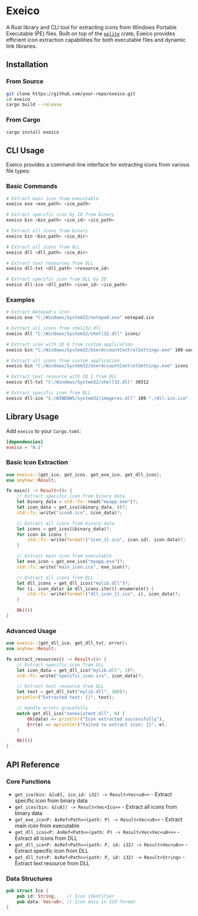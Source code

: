 

# Exeico

A Rust library and CLI tool for extracting icons from Windows Portable Executable (PE) files. Built on top of the [`pelite`](https://crates.io/crates/pelite) crate, Exeico provides efficient icon extraction capabilities for both executable files and dynamic link libraries.

## Installation

### From Source

```bash
git clone https://github.com/your-repo/exeico.git
cd exeico
cargo build --release
```

### From Cargo

```bash
cargo install exeico
```

## CLI Usage

Exeico provides a command-line interface for extracting icons from various file types:

### Basic Commands

```bash
# Extract main icon from executable
exeico exe <exe_path> <ico_path>

# Extract specific icon by ID from binary
exeico bin <bin_path> <ico_id> <ico_path>

# Extract all icons from binary
exeico bin <bin_path> <ico_dir>

# Extract all icons from DLL
exeico dll <dll_path> <ico_dir>

# Extract text resources from DLL
exeico dll-txt <dll_path> <resource_id>

# Extract specific icon from DLL by ID
exeico dll-ico <dll_path> <icon_id> <ico_path>
```

### Examples

```bash
# Extract Notepad's icon
exeico exe "C:/Windows/System32/notepad.exe" notepad.ico

# Extract all icons from shell32.dll
exeico dll "C:/Windows/System32/shell32.dll" icons/

# Extract icon with ID 0 from custom application
exeico bin "C:/Windows/System32/UserAccountControlSettings.exe" 100 uacs.ico

# Extract all icons from custom application
exeico bin "C:/Windows/System32/UserAccountControlSettings.exe" icons

# Extract text resource with ID 1 from DLL
exeico dll-txt "C:/Windows/System32/shell32.dll" 30312

# Extract specific icon from DLL
exeico dll-ico "C:/WINDOWS/system32/imageres.dll" 109 "./dll-ico.ico"
```

## Library Usage

Add `exeico` to your `Cargo.toml`:

```toml
[dependencies]
exeico = "0.1"
```

### Basic Icon Extraction

```rust
use exeico::{get_ico, get_icos, get_exe_ico, get_dll_icos};
use anyhow::Result;

fn main() -> Result<()> {
    // Extract specific icon from binary data
    let binary_data = std::fs::read("myapp.exe")?;
    let icon_data = get_ico(&binary_data, 0)?;
    std::fs::write("icon0.ico", icon_data)?;

    // Extract all icons from binary data
    let icons = get_icos(&binary_data)?;
    for icon in icons {
        std::fs::write(format!("icon_{}.ico", icon.id), icon.data)?;
    }

    // Extract main icon from executable
    let exe_icon = get_exe_ico("myapp.exe")?;
    std::fs::write("main_icon.ico", exe_icon)?;

    // Extract all icons from DLL
    let dll_icons = get_dll_icos("mylib.dll")?;
    for (i, icon_data) in dll_icons.iter().enumerate() {
        std::fs::write(format!("dll_icon_{}.ico", i), icon_data)?;
    }

    Ok(())
}
```

### Advanced Usage

```rust
use exeico::{get_dll_ico, get_dll_txt, error};
use anyhow::Result;

fn extract_resources() -> Result<()> {
    // Extract specific icon from DLL
    let icon_data = get_dll_ico("mylib.dll", 1)?;
    std::fs::write("specific_icon.ico", icon_data)?;

    // Extract text resource from DLL
    let text = get_dll_txt("mylib.dll", 100)?;
    println!("Extracted text: {}", text);

    // Handle errors gracefully
    match get_dll_ico("nonexistent.dll", 0) {
        Ok(data) => println!("Icon extracted successfully"),
        Err(e) => eprintln!("Failed to extract icon: {}", e),
    }

    Ok(())
}
```

## API Reference

### Core Functions

- `get_ico(bin: &[u8], ico_id: i32) -> Result<Vec<u8>>` - Extract specific icon from binary data
- `get_icos(bin: &[u8]) -> Result<Vec<Ico>>` - Extract all icons from binary data
- `get_exe_ico<P: AsRef<Path>>(path: P) -> Result<Vec<u8>>` - Extract main icon from executable
- `get_dll_icos<P: AsRef<Path>>(path: P) -> Result<Vec<Vec<u8>>>` - Extract all icons from DLL
- `get_dll_ico<P: AsRef<Path>>(path: P, id: i32) -> Result<Vec<u8>>` - Extract specific icon from DLL
- `get_dll_txt<P: AsRef<Path>>(path: P, id: i32) -> Result<String>` - Extract text resource from DLL

### Data Structures

```rust
pub struct Ico {
    pub id: String,    // Icon identifier
    pub data: Vec<u8>, // Icon data in ICO format
}
```
